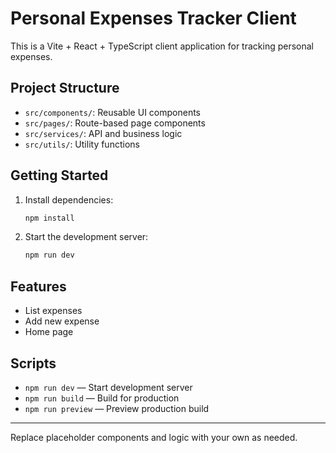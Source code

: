 # Personal Expenses Tracker Client

This is a Vite + React + TypeScript client application for tracking personal expenses.

## Project Structure
- `src/components/`: Reusable UI components
- `src/pages/`: Route-based page components
- `src/services/`: API and business logic
- `src/utils/`: Utility functions

## Getting Started

1. Install dependencies:
   ```sh
   npm install
   ```
2. Start the development server:
   ```sh
   npm run dev
   ```

## Features
- List expenses
- Add new expense
- Home page

## Scripts
- `npm run dev` — Start development server
- `npm run build` — Build for production
- `npm run preview` — Preview production build

---

Replace placeholder components and logic with your own as needed.

